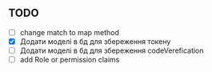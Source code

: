 ## TODO

- [ ] change match to map method
- [x] Додати моделі в бд для збереження токену
- [ ] Додати моделі в бд для збереження codeVerefication
- [ ] add Role or permission claims
